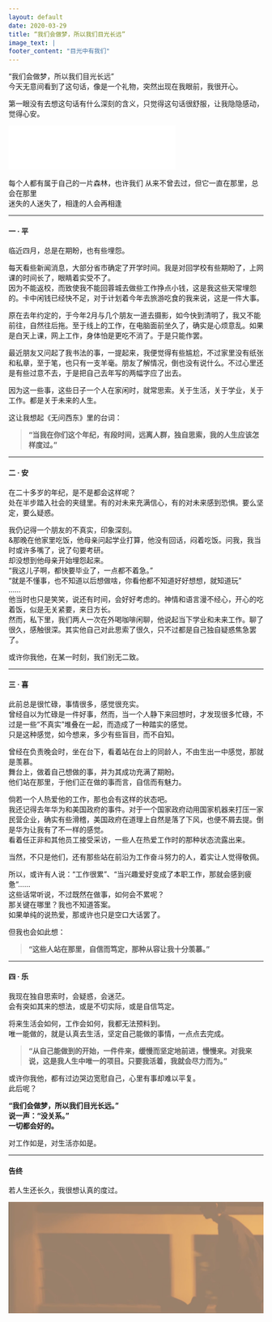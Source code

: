 ```yaml
---
layout: default
date: 2020-03-29
title: “我们会做梦，所以我们目光长远”
image_text: |
footer_content: "目光中有我们"
---
```


“我们会做梦，所以我们目光长远”<br>
今天无意间看到了这句话，像是一个礼物，突然出现在我眼前，我很开心。<br>

第一眼没有去想这句话有什么深刻的含义，只觉得这句话很舒服，让我隐隐感动，觉得心安。<br>

<iframe frameborder="no" border="0" marginwidth="0" marginheight="0" width=330 height=86 src="//music.163.com/outchain/player?type=2&id=4899152&auto=0&height=66"></iframe>

每个人都有属于自己的一片森林，也许我们 从来不曾去过，但它一直在那里，总会在那里<br>
迷失的人迷失了，相逢的人会再相逢<br>



----------

#### 一 · 平
临近四月，总是在期盼，也有些埋怨。<br>

每天看些新闻消息，大部分省市确定了开学时间。我是对回学校有些期盼了，上网课的时间长了，眼睛着实受不了。<br>
因为不能返校，而致使我不能回蓉城去做些工作挣点小钱，这是我这些天常埋怨的。卡中闲钱已经快不足，对于计划着今年去旅游吃食的我来说，这是一件大事。<br>

原在去年约定的，于今年2月与几个朋友一道去摄影，如今快到清明了，我又不能前往，自然往后拖。至于线上的工作，在电脑面前坐久了，确实是心烦意乱。如果是白天上课，网上工作，身体怕是更吃不消了。于是只能作罢。<br>

最近朋友又问起了我书法的事，一提起来，我便觉得有些尴尬，不过家里没有纸张和私章，至于笔，也只有一支羊毫。朋友了解情况，倒也没有说什么。不过心里还是有些过意不去，于是把自己去年写的两幅字应了出去。<br>

因为这一些事，这些日子一个人在家闲时，就常思索。关于生活，关于学业，关于工作。都是关于未来的人生。<br>

这让我想起《无问西东》里的台词：<br>
>**“当我在你们这个年纪，有段时间，远离人群，独自思索，我的人生应该怎样度过。”**


----------

#### 二 · 安
在二十多岁的年纪，是不是都会这样呢？<br>
处在半步踏入社会的夹缝里。有的对未来充满信心，有的对未来感到恐惧。要么坚定，要么疑惑。<br>

我仍记得一个朋友的不真实，印象深刻。<br>
&那晚在他家里吃饭，他母亲问起学业打算，他没有回话，闷着吃饭。问我，我当时或许多嘴了，说了句要考研。<br>
却没想到他母亲开始埋怨起来。<br>
“我这儿子啊，都快要毕业了，一点都不着急。”<br>
“就是不懂事，也不知道以后想做啥，你看他都不知道好好想想，就知道玩”<br>
……<br>
他当时也只是笑笑，说还有时间，会好好考虑的。神情和语言漫不经心，开心的吃着饭，似是无关紧要，来日方长。<br>
然而，私下里，我们两人一次在外喝咖啡闲聊，他说起当下学业和未来工作。聊了很久，感触很深。其实他自己对此思索了很久，只不过都是自己独自疑惑焦急罢了。<br>

或许你我他，在某一时刻，我们别无二致。<br>


----------

#### 三 · 喜
此前总是很忙碌，事情很多，感觉很充实。<br>
曾经自以为忙碌是一件好事，然而，当一个人静下来回想时，才发现很多忙碌，不过是一些“不真实”堆叠在一起，而造成了一种踏实的感觉。<br>
只是这种感觉，如今想来，多少有些盲目，而不自知。<br>

曾经在负责晚会时，坐在台下，看着站在台上的同龄人，不由生出一中感觉，那就是羡慕。<br>
舞台上，做着自己想做的事，并为其成功充满了期盼。<br>
他们站在那里，于他们正在做的事而言，自信而有魅力。<br>

倘若一个人热爱他的工作，那也会有这样的状态吧。<br>
我还记得去年华为和美国政府的事件。对于一个国家政府动用国家机器来打压一家民营企业，确实有些滑稽，美国政府在道理上自然是落了下风，也便不屑去提。倒是华为让我有了不一样的感觉。<br>
看着任正非和其他员工接受采访，一些人在热爱工作时的那种状态流露出来。<br>

当然，不只是他们，还有那些站在前沿为工作奋斗努力的人，着实让人觉得敬佩。<br>

所以，或许有人说：“工作很累”、“当兴趣爱好变成了本职工作，那就会感到疲惫”……<br>
这些话常听说，不过既然在做事，如何会不累呢？<br>
那关键在哪里？我也不知道答案。<br>
如果单纯的说热爱，那或许也只是空口大话罢了。<br>

但我也会如此想：<br>
>**“这些人站在那里，自信而笃定，那种从容让我十分羡慕。”**<br>


----------

#### 四 · 乐
我现在独自思索时，会疑惑，会迷茫。<br>
会有突如其来的想法，或是不切实际，或是自信笃定。<br>

将来生活会如何，工作会如何，我都无法预料到。<br>
唯一能做的，就是认真去生活，坚定自己能做的事情，一点点去完成。<br>

>**“从自己能做到的开始，一件件来，缓慢而坚定地前进，慢慢来。对我来说，这是我人生中唯一的项目。只要我活着，我就会尽力而为。”**<br>

或许你我他，都有过边哭边宽慰自己，心里有事却难以平复。<br>
此后呢？<br>

**“我们会做梦，所以我们目光长远。”**<br>
**说一声：“没关系。”**<br>
**一切都会好的。**<br>

对工作如是，对生活亦如是。<br>

----------

#### 告终
若人生还长久，我很想认真的度过。<br>

![若人生还长久，我很想认真的度过](/images/muguang.png)